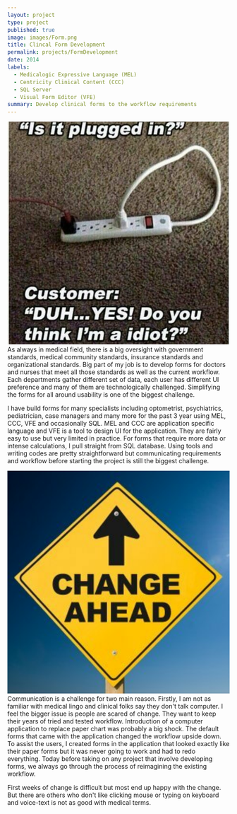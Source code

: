 ```yaml
---
layout: project
type: project
published: true
image: images/Form.png
title: Clincal Form Development
permalink: projects/FormDevelopment
date: 2014
labels:
  - Medicalogic Expressive Language (MEL)
  - Centricity Clinical Content (CCC)
  - SQL Server
  - Visual Form Editor (VFE)
summary: Develop clinical forms to the workflow requirements
---
```



<div class="ui small left floated images">
  <img class="ui image" src="../images/Helpdesk.png">
</div>
As always in medical field, there is a big oversight with government standards, medical community standards, insurance standards and organizational standards. Big part of my job is to develop forms for doctors and nurses that meet all those standards as well as the current workflow. Each departments  gather different set of data, each user has different UI preference and many of them are technologically challenged. Simplifying the forms for all around usability is one of the biggest challenge.

I have build forms for many specialists including optometrist, psychiatrics, pediatrician, case managers and many more for the past 3 year using MEL, CCC, VFE and occasionally SQL. MEL and CCC are application specific language and VFE is a tool to design UI for the application. They are fairly easy to use but very limited in practice. For forms that require more data or intense calculations, I pull straight from SQL database. Using tools and writing codes are pretty straightforward but communicating requirements and workflow before starting the project is still the biggest challenge.

<img class="ui medium right floated image" src="../images/Change.png">
Communication is a challenge for two main reason. Firstly, I am not as familiar with medical lingo and clinical folks say they don't talk computer. I feel the bigger issue is people are scared of change. They want to keep their years of tried and tested workflow. Introduction of a computer application to replace paper chart was probably a big shock. The default forms that came with the application changed the workflow upside down. To assist the users, I created forms in the application that looked exactly like their paper forms but it was never going to work and had to redo everything. Today before taking on any project that involve developing forms, we always go through the process of reimagining the existing workflow.

First weeks of change is difficult but most end up happy with the change. But there are others who don't like clicking mouse or typing on keyboard and voice-text is not as good with medical terms.

